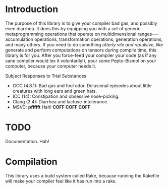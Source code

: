 <!--
  ** File Name:	README.md
  ** Author:	Aditya Ramesh
  ** Date:	08/19/2013
  ** Contact:	_@adityaramesh.com
-->

# Introduction

The purpose of this library is to give your compiler bad gas, and possibly even
diarrhea. It does this by equipping you with a set of generic metaprogramming
operations that operate on multidimensional ranges---accumulation operations,
transformation operations, generation operations, and many others. If you need
to do something _utterly vile and repulsive_, like generate and perform
computations on tensors during compile time, this library is for you. After you
force-feed your compiler your code (as if any sane compiler would lex it
voluntarily!), pour some Pepto-Bismol on your computer, because your computer
needs it.

Subject Responses to Trial Substances
- GCC (4.8.1): Bad gas and foul odor. Delusional episodes about little creatures
  with long ears and green hats.
- ICC (14): Constipation and obsessive nose-picking.
- Clang (3.4): Diarrhea and lactose-intolerance.
- MSVC: **pffffft** Hah! **COFF COFF COFF**

# TODO

Documentation. Hah!

# Compilation

This library uses a build system called Rake, because running the Rakefile will
make your compiler feel like it has run into a rake.

